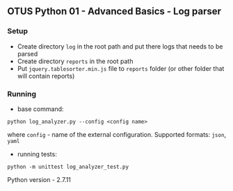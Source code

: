 ## OTUS Python 01 - Advanced Basics - Log parser

### Setup

* Create directory `log` in the root path and put there logs that needs to be parsed
* Create directory `reports` in the root path
* Put `jquery.tablesorter.min.js` file to `reports` folder (or other folder
  that will contain reports)

### Running

* base command:

```
python log_analyzer.py --config <config name>
```

where `config` - name of the external configuration. Supported formats: `json`, `yaml`

* running tests:

```
python -m unittest log_analyzer_test.py
```

Python version - 2.7.11
